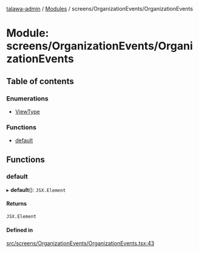 [talawa-admin](../README.md) / [Modules](../modules.md) / screens/OrganizationEvents/OrganizationEvents

# Module: screens/OrganizationEvents/OrganizationEvents

## Table of contents

### Enumerations

- [ViewType](../enums/screens_OrganizationEvents_OrganizationEvents.ViewType.md)

### Functions

- [default](screens_OrganizationEvents_OrganizationEvents.md#default)

## Functions

### default

▸ **default**(): `JSX.Element`

#### Returns

`JSX.Element`

#### Defined in

[src/screens/OrganizationEvents/OrganizationEvents.tsx:43](https://github.com/git-init-priyanshu/talawa-admin-clone/blob/d03f5ca/src/screens/OrganizationEvents/OrganizationEvents.tsx#L43)
